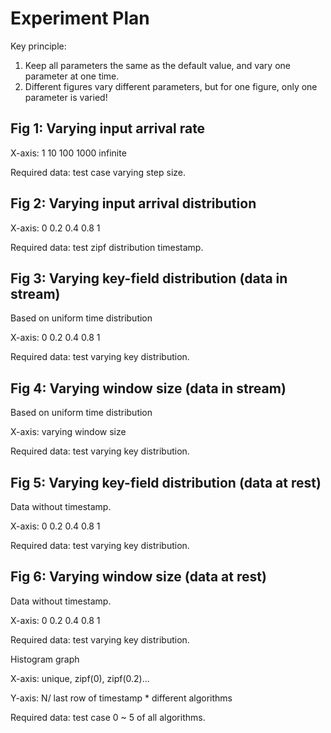 # Experiment Plan

Key principle:

1. Keep all parameters the same as the default value, and vary one parameter at one time.
2. Different figures vary different parameters, but for one figure, only one parameter is varied!


## Fig 1: Varying input arrival rate 

X-axis: 1 10 100 1000 infinite

Required data: test case varying step size.

## Fig 2: Varying input arrival distribution

X-axis: 0 0.2 0.4 0.8 1

Required data: test zipf distribution timestamp.

## Fig 3: Varying key-field distribution (data in stream)

Based on uniform time distribution

X-axis: 0 0.2 0.4 0.8 1

Required data: test varying key distribution.

## Fig 4: Varying window size (data in stream)

Based on uniform time distribution

X-axis: varying window size

Required data: test varying key distribution.


## Fig 5: Varying key-field distribution (data at rest)

Data without timestamp.

X-axis: 0 0.2 0.4 0.8 1

Required data: test varying key distribution.

## Fig 6: Varying window size (data at rest)

Data without timestamp.

X-axis: 0 0.2 0.4 0.8 1

Required data: test varying key distribution.

















Histogram graph

X-axis: unique, zipf(0), zipf(0.2)...

Y-axis: N/ last row of timestamp * different algorithms

Required data: test case 0 ~ 5 of all algorithms.

 